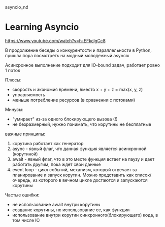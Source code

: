 asyncio_nd
# Learning Asyncio 
<https://www.youtube.com/watch?v=h-EFkclgCc8>

В продолжение беседы о конкурентости и параллельности в Python, пришла пора посмотреть на модный молодежный asyncio

Асинхронное выполнение подходит для IO-bound задач, работает ровно 1 поток

Плюсы:
+ скорость и экономия времени, вместо x + y + z =  max(x, y, z)
+ управляемость
+ меньше потребление ресурсов (в сравнении с потоками)

Минусы:
 - "умирает" из-за одного блокирующего вызова (!)
- не безразмерный, нужно понимать, что корутины не бесплатные

важные принципы:
1) корутина работает как генератор
2) async - явный флаг, что данная функция является асинхронной (корутиной)
3) await - явный флаг, что в это месте функция встает на паузу и дает работать другим, пока ждет свои данные
4) event loop - цикл событий, механизм, который отвечает за планирование и запуск корутин. Можно представить как список/очередь, из которого в вечном цикле достаются и запускаются корутины

Частые ошибки:
- не использование await внутри корутины
- создание корутины, но использование ее, как функции
- использование внутри корутин синхронного(блокирующего) кода, в том числе IO
